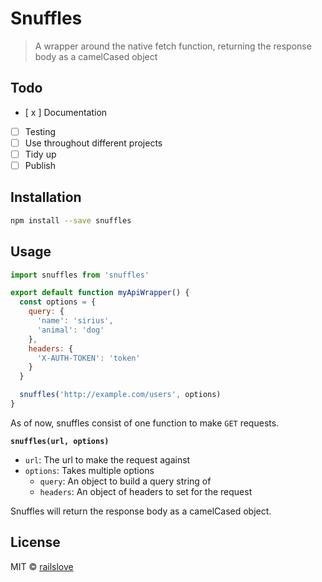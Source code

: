 # Snuffles

> A wrapper around the native fetch function, returning the response body as a camelCased object

## Todo
- [ x ] Documentation
- [ ] Testing
- [ ] Use throughout different projects
- [ ] Tidy up 
- [ ] Publish

## Installation

```bash
npm install --save snuffles
```

## Usage

```jsx
import snuffles from 'snuffles'

export default function myApiWrapper() {
  const options = {
    query: {
      'name': 'sirius',
      'animal': 'dog'
    },
    headers: {
      'X-AUTH-TOKEN': 'token'
    }
  }

  snuffles('http://example.com/users', options)
}
```

As of now, snuffles consist of one function to make `GET` requests.

**`snuffles(url, options)`**
* `url`: The url to make the request against
* `options`: Takes multiple options
  * `query`: An object to build a query string of
  * `headers`: An object of headers to set for the request

Snuffles will return the response body as a camelCased object.

## License

MIT © [railslove](https://github.com/railslove)
